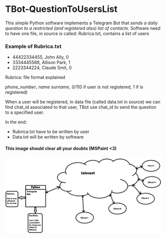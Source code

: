# TBot-QuestionToUsersList
This _simple_ Python software implements a Telegram Bot that _sends a daily question to a restricted (and registered also) list of contacts_.
Software need to have one file, in source is called: Rubrica.txt, contains a list of users

### Example of Rubrica.txt
- 44422334455, John Ally, 0
- 3334445588, Allison Park, 1
- 2223344224, Claude Smit, 0

Rubrica: file format explained

_phone_number_, _name surname_, _0/1_(0 if user is not registered, 1 if is registered)

When a user will be registered, in data file (called data.txt in source) we can find chat_id associated to that user, TBot use chat_id to send the question to a specified user.

In the end:
- Rubrica.txt have to be written by user
- Data.txt will be written by software

#### This image should clear all your doubts (MSPaint <3)
![Bot communication scheme](/imgs/scheme.png)
